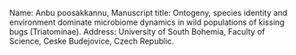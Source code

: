 Name: Anbu poosakkannu,
Manuscript title: Ontogeny, species identity and environment dominate microbiome dynamics in wild populations of kissing bugs (Triatominae).
Address: University of South Bohemia, Faculty of Science, Ceske Budejovice, Czech Republic.

